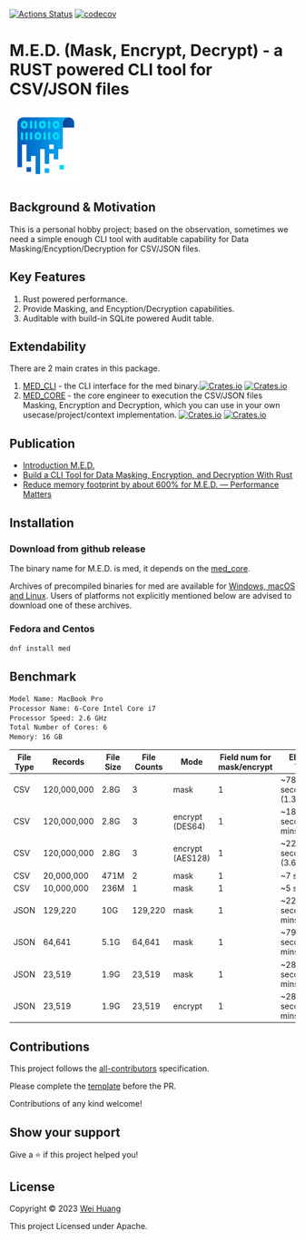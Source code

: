 [![Actions Status](https://github.com/jayhuang75/rust-cli-med/workflows/ci/badge.svg)](https://github.com/jayhuang75/rust-cli-med/actions) [![codecov](https://codecov.io/gh/jayhuang75/rust-cli-med/branch/main/graph/badge.svg?token=Z1LMSs2tQC)](https://codecov.io/gh/jayhuang75/rust-cli-med) 

# M.E.D. (Mask, Encrypt, Decrypt) - a RUST powered CLI tool for CSV/JSON files

![picture](documents/logo/data-encryption.png)

## Background & Motivation

This is a personal hobby project; based on the observation, sometimes we need a simple enough CLI tool with auditable capability for Data Masking/Encyption/Decryption for CSV/JSON files.

## Key Features

1. Rust powered performance.
2. Provide Masking, and Encyption/Decryption capabilities.
3. Auditable with build-in SQLite powered Audit table.

## Extendability

There are 2 main crates in this package.

1. [MED_CLI](med_cli/README.md) - the CLI interface for the med binary.[![Crates.io](https://img.shields.io/crates/v/med_cli)](https://crates.io/crates/med_cli) [![Crates.io](https://img.shields.io/crates/d/med_cli)](https://crates.io/crates/med_cli)
2. [MED_CORE](med_core/README.md) - the core engineer to execution the CSV/JSON files Masking, Encryption and Decryption, which you can use in your own usecase/project/context implementation. [![Crates.io](https://img.shields.io/crates/v/med_core)](https://crates.io/crates/med_core) [![Crates.io](https://img.shields.io/crates/d/med_core)](https://crates.io/crates/med_core)

## Publication

- [Introduction M.E.D.](https://medium.com/dev-genius/introduction-m-e-d-e001cd83a39f)
- [Build a CLI Tool for Data Masking, Encryption, and Decryption With Rust](https://medium.com/better-programming/build-a-cli-tool-for-data-masking-encryption-and-decryption-with-rust-ad36bea27559)
- [Reduce memory footprint by about 600% for M.E.D. — Performance Matters](https://medium.com/gitconnected/reduce-memory-footprint-by-about-600-for-m-e-d-performance-matters-bec407833e7c)

## Installation

### Download from github release

The binary name for M.E.D. is med, it depends on the [med_core](../med_core/README.md).

Archives of precompiled binaries for med are available for [Windows, macOS and Linux](https://github.com/jayhuang75/rust-cli-med/releases). Users of platforms not explicitly mentioned below are advised to download one of these archives.

### Fedora and Centos

```bash
dnf install med
```

## Benchmark

```bash
Model Name: MacBook Pro
Processor Name: 6-Core Intel Core i7
Processor Speed: 2.6 GHz
Total Number of Cores: 6
Memory: 16 GB
```

| File Type | Records | File Size | File Counts | Mode | Field num for mask/encrypt| Elapsed Time | Memory Consumption|
| ------------- | ------------- | ------------- | ------------- | ------------- | ------------- | ------------- |------------- |
| CSV | 120,000,000 | 2.8G | 3 | mask | 1 | ~78 seconds (1.3 mins)| ~2 MB |
| CSV | 120,000,000 | 2.8G | 3 | encrypt (DES64) | 1 | ~182 seconds (3 mins)| ~1.9 MB |
| CSV | 120,000,000 | 2.8G | 3 | encrypt (AES128) | 1 | ~221 seconds (3.6 mins)| ~1.9 MB |
| CSV | 20,000,000 | 471M | 2 | mask | 1 | ~7 seconds| ~1.8 MB |
| CSV | 10,000,000 | 236M | 1 | mask | 1 | ~5 seconds| ~1.8 MB |
| JSON | 129,220 | 10G | 129,220 | mask | 1 | ~2200 seconds(36 mins) | ~62 MB |
| JSON | 64,641 | 5.1G | 64,641 | mask | 1 | ~792 seconds(13 mins) | ~30 MB |
| JSON | 23,519 | 1.9G | 23,519 | mask | 1 | ~284 seconds(4.7 mins) | ~18 MB |
| JSON | 23,519 | 1.9G | 23,519 | encrypt | 1 | ~282 seconds(4.4 mins) | ~18 MB |

## Contributions

This project follows the [all-contributors](https://github.com/all-contributors/all-contributors) specification.

Please complete the [template](.github/workflows/PULL_REQUEST_TEMPLATE.md) before the PR.

Contributions of any kind welcome!

## Show your support

Give a ⭐️ if this project helped you!

## License

Copyright © 2023 [Wei Huang](https://github.com/jayhuang75/)

This project Licensed under Apache.
